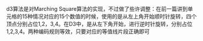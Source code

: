 d3算法是对Marching Square算法的实现，不过做了些许调整：在前一篇讲到单元格的15种情况对应的15个数值的时候，使用的是从左上角开始顺时针旋转，四个顶点分别占位1,2，3,4。在D3中，是从左下角开始，进行逆时针旋转，分别占位1,2,3,4。两种编码规则等效，只要对应的等值线片段正确即可

